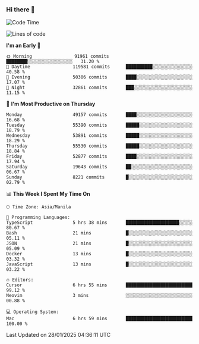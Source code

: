 ### Hi there 👋

<!--START_SECTION:waka-->
![Code Time](http://img.shields.io/badge/Code%20Time-5%2C797%20hrs%2053%20mins-blue)

![Lines of code](https://img.shields.io/badge/From%20Hello%20World%20I%27ve%20Written-116.3%20million%20lines%20of%20code-blue)

**I'm an Early 🐤** 

```text
🌞 Morning                91961 commits       ████████░░░░░░░░░░░░░░░░░   31.20 % 
🌆 Daytime                119581 commits      ██████████░░░░░░░░░░░░░░░   40.58 % 
🌃 Evening                50306 commits       ████░░░░░░░░░░░░░░░░░░░░░   17.07 % 
🌙 Night                  32861 commits       ███░░░░░░░░░░░░░░░░░░░░░░   11.15 % 
```
📅 **I'm Most Productive on Thursday** 

```text
Monday                   49157 commits       ████░░░░░░░░░░░░░░░░░░░░░   16.68 % 
Tuesday                  55390 commits       █████░░░░░░░░░░░░░░░░░░░░   18.79 % 
Wednesday                53891 commits       █████░░░░░░░░░░░░░░░░░░░░   18.29 % 
Thursday                 55530 commits       █████░░░░░░░░░░░░░░░░░░░░   18.84 % 
Friday                   52877 commits       ████░░░░░░░░░░░░░░░░░░░░░   17.94 % 
Saturday                 19643 commits       ██░░░░░░░░░░░░░░░░░░░░░░░   06.67 % 
Sunday                   8221 commits        █░░░░░░░░░░░░░░░░░░░░░░░░   02.79 % 
```


📊 **This Week I Spent My Time On** 

```text
🕑︎ Time Zone: Asia/Manila

💬 Programming Languages: 
TypeScript               5 hrs 38 mins       ████████████████████░░░░░   80.67 % 
Bash                     21 mins             █░░░░░░░░░░░░░░░░░░░░░░░░   05.11 % 
JSON                     21 mins             █░░░░░░░░░░░░░░░░░░░░░░░░   05.09 % 
Docker                   13 mins             █░░░░░░░░░░░░░░░░░░░░░░░░   03.32 % 
JavaScript               13 mins             █░░░░░░░░░░░░░░░░░░░░░░░░   03.22 % 

🔥 Editors: 
Cursor                   6 hrs 55 mins       █████████████████████████   99.12 % 
Neovim                   3 mins              ░░░░░░░░░░░░░░░░░░░░░░░░░   00.88 % 

💻 Operating System: 
Mac                      6 hrs 59 mins       █████████████████████████   100.00 % 
```


 Last Updated on 28/01/2025 04:36:11 UTC
<!--END_SECTION:waka-->


<!--
**rad182/rad182** is a ✨ _special_ ✨ repository because its `README.md` (this file) appears on your GitHub profile.

Here are some ideas to get you started:

- 🔭 I’m currently working on ...
- 🌱 I’m currently learning ...
- 👯 I’m looking to collaborate on ...
- 🤔 I’m looking for help with ...
- 💬 Ask me about ...
- 📫 How to reach me: ...
- 😄 Pronouns: ...
- ⚡ Fun fact: ...
-->
